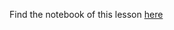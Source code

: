 Find the notebook of this lesson [here](https://github.com/rmotr-curriculum/base-python-curriculum/blob/master/unit-22-http-and-api-calls/lesson-1-http-practice/HTTP%20Practice.ipynb)
